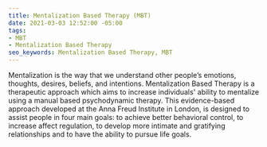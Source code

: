 ```yaml
---
title: Mentalization Based Therapy (MBT)
date: 2021-03-03 12:52:00 -05:00
tags:
- MBT
- Mentalization Based Therapy
seo_keywords: Mentalization Based Therapy, MBT
---
```


Mentalization is the way that we understand other people’s emotions, thoughts, desires, beliefs, and intentions. Mentalization Based Therapy is a therapeutic approach which aims to increase individuals' ability to mentalize using a manual based psychodynamic therapy. This evidence-based approach developed at the Anna Freud Institute in London, is designed to assist people in four main goals: to achieve better behavioral control, to increase affect regulation, to develop more intimate and gratifying relationships and to have the ability to pursue life goals.